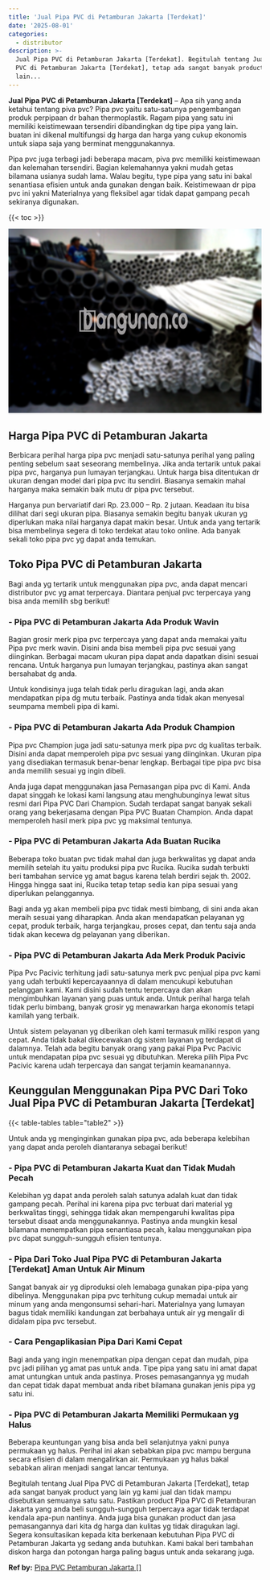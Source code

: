 ```yaml
---
title: 'Jual Pipa PVC di Petamburan Jakarta [Terdekat]'
date: '2025-08-01'
categories:
  - distributor
description: >-
  Jual Pipa PVC di Petamburan Jakarta [Terdekat]. Begitulah tentang Jual Pipa
  PVC di Petamburan Jakarta [Terdekat], tetap ada sangat banyak product yang
  lain...
---
```


**Jual Pipa PVC di Petamburan Jakarta \[Terdekat\]** – Apa sih yang anda ketahui tentang piva pvc? Pipa pvc yaitu satu-satunya pengembangan produk perpipaan dr bahan thermoplastik. Ragam pipa yang satu ini memiliki keistimewaan tersendiri dibandingkan dg tipe pipa yang lain. buatan ini dikenal multifungsi dg harga dan harga yang cukup ekonomis untuk siapa saja yang berminat menggunakannya.

Pipa pvc juga terbagi jadi beberapa macam, piva pvc memiliki keistimewaan dan kelemahan tersendiri. Bagian kelemahannya yakni mudah getas bilamana usianya sudah lama. Walau begitu, type pipa yang satu ini bakal senantiasa efisien untuk anda gunakan dengan baik. Keistimewaan dr pipa pvc ini yakni Materialnya yang fleksibel agar tidak dapat gampang pecah sekiranya digunakan.

{{< toc >}}

![Jual Pipa PVC di Petamburan Jakarta [Terdekat]](/images/jaul-pipa-pvc-10.png)

## Harga Pipa PVC di Petamburan Jakarta

Berbicara perihal harga pipa pvc menjadi satu-satunya perihal yang paling penting sebelum saat seseorang membelinya. Jika anda tertarik untuk pakai pipa pvc, harganya pun lumayan terjangkau. Untuk harga bisa ditentukan dr ukuran dengan model dari pipa pvc itu sendiri. Biasanya semakin mahal harganya maka semakin baik mutu dr pipa pvc tersebut.

Harganya pun bervariatif dari Rp. 23.000 – Rp. 2 jutaan. Keadaan itu bisa dilihat dari segi ukuran pipa. Biasanya semakin begitu banyak ukuran yg diperlukan maka nilai harganya dapat makin besar. Untuk anda yang tertarik bisa membelinya segera di toko terdekat atau toko online. Ada banyak sekali toko pipa pvc yg dapat anda temukan.

## Toko Pipa PVC di Petamburan Jakarta

Bagi anda yg tertarik untuk menggunakan pipa pvc, anda dapat mencari distributor pvc yg amat terpercaya. Diantara penjual pvc terpercaya yang bisa anda memilih sbg berikut!

### \- Pipa PVC di Petamburan Jakarta Ada Produk Wavin

Bagian grosir merk pipa pvc terpercaya yang dapat anda memakai yaitu Pipa pvc merk wavin. Disini anda bisa membeli pipa pvc sesuai yang diinginkan. Berbagai macam ukuran pipa dapat anda dapatkan disini sesuai rencana. Untuk harganya pun lumayan terjangkau, pastinya akan sangat bersahabat dg anda.

Untuk kondisinya juga telah tidak perlu diragukan lagi, anda akan mendapatkan pipa dg mutu terbaik. Pastinya anda tidak akan menyesal seumpama membeli pipa di kami.

### \- Pipa PVC di Petamburan Jakarta Ada Produk Champion

Pipa pvc Champion juga jadi satu-satunya merk pipa pvc dg kualitas terbaik. Disini anda dapat memperoleh pipa pvc sesuai yang diinginkan. Ukuran pipa yang disediakan termasuk benar-benar lengkap. Berbagai tipe pipa pvc bisa anda memilih sesuai yg ingin dibeli.

Anda juga dapat menggunakan jasa Pemasangan pipa pvc di Kami. Anda dapat singgah ke lokasi kami langsung atau menghubunginya lewat situs resmi dari Pipa PVC Dari Champion. Sudah terdapat sangat banyak sekali orang yang bekerjasama dengan Pipa PVC Buatan Champion. Anda dapat memperoleh hasil merk pipa pvc yg maksimal tentunya.

### \- Pipa PVC di Petamburan Jakarta Ada Buatan Rucika

Beberapa toko buatan pvc tidak mahal dan juga berkwalitas yg dapat anda memilih setelah itu yaitu produksi pipa pvc Rucika. Rucika sudah terbukti beri tambahan service yg amat bagus karena telah berdiri sejak th. 2002. Hingga hingga saat ini, Rucika tetap tetap sedia kan pipa sesuai yang diperlukan pelanggannya.

Bagi anda yg akan membeli pipa pvc tidak mesti bimbang, di sini anda akan meraih sesuai yang diharapkan. Anda akan mendapatkan pelayanan yg cepat, produk terbaik, harga terjangkau, proses cepat, dan tentu saja anda tidak akan kecewa dg pelayanan yang diberikan.

### \- Pipa PVC di Petamburan Jakarta Ada Merk Produk Pacivic

Pipa Pvc Pacivic terhitung jadi satu-satunya merk pvc penjual pipa pvc kami yang udah terbukti kepercayaannya di dalam mencukupi kebutuhan pelanggan kami. Kami disini sudah tentu terpercaya dan akan mengimbuhkan layanan yang puas untuk anda. Untuk perihal harga telah tidak perlu bimbang, banyak grosir yg menawarkan harga ekonomis tetapi kamilah yang terbaik.

Untuk sistem pelayanan yg diberikan oleh kami termasuk miliki respon yang cepat. Anda tidak bakal dikecewakan dg sistem layanan yg terdapat di dalamnya. Telah ada begitu banyak orang yang pakai Pipa Pvc Pacivic untuk mendapatan pipa pvc sesuai yg dibutuhkan. Mereka pilih Pipa Pvc Pacivic karena udah terpercaya dan sangat terjamin keamanannya.

## Keunggulan Menggunakan Pipa PVC Dari Toko Jual Pipa PVC di Petamburan Jakarta \[Terdekat\]

{{< table-tables table="table2" >}}

Untuk anda yg menginginkan gunakan pipa pvc, ada beberapa kelebihan yang dapat anda peroleh diantaranya sebagai berikut!

### \- Pipa PVC di Petamburan Jakarta Kuat dan Tidak Mudah Pecah

Kelebihan yg dapat anda peroleh salah satunya adalah kuat dan tidak gampang pecah. Perihal ini karena pipa pvc terbuat dari material yg berkwalitas tinggi, sehingga tidak akan mempengaruhi kwalitas pipa tersebut disaat anda menggunakannya. Pastinya anda mungkin kesal bilamana menempatkan pipa senantiasa pecah, kalau menggunakan pipa pvc dapat sungguh-sungguh efisien tentunya.

### \- Pipa Dari Toko Jual Pipa PVC di Petamburan Jakarta \[Terdekat\] Aman Untuk Air Minum

Sangat banyak air yg diproduksi oleh lemabaga gunakan pipa-pipa yang dibelinya. Menggunakan pipa pvc terhitung cukup memadai untuk air minum yang anda mengonsumsi sehari-hari. Materialnya yang lumayan bagus tidak memiliki kandungan zat berbahaya untuk air yg mengalir di didalam pipa pvc tersebut.

### \- Cara Pengaplikasian Pipa Dari Kami Cepat

Bagi anda yang ingin menempatkan pipa dengan cepat dan mudah, pipa pvc jadi pilihan yg amat pas untuk anda. Tipe pipa yang satu ini amat dapat amat untungkan untuk anda pastinya. Proses pemasangannya yg mudah dan cepat tidak dapat membuat anda ribet bilamana gunakan jenis pipa yg satu ini.

### \- Pipa PVC di Petamburan Jakarta Memiliki Permukaan yg Halus

Beberapa keuntungan yang bisa anda beli selanjutnya yakni punya permukaan yg halus. Perihal ini akan sebabkan pipa pvc mampu berguna secara efisien di dalam mengalirkan air. Permukaan yg halus bakal sebabkan aliran menjadi sangat lancar tentunya.

Begitulah tentang Jual Pipa PVC di Petamburan Jakarta \[Terdekat\], tetap ada sangat banyak product yang lain yg kami jual dan tidak mampu disebutkan semuanya satu satu. Pastikan product Pipa PVC di Petamburan Jakarta yang anda beli sungguh-sungguh terpercaya agar tidak terdapat kendala apa-pun nantinya. Anda juga bisa gunakan product dan jasa pemasangannya dari kita dg harga dan kulitas yg tidak diragukan lagi. Segera konsultasikan kepada kita berkenaan kebutuhan Pipa PVC di Petamburan Jakarta yg sedang anda butuhkan. Kami bakal beri tambahan diskon harga dan potongan harga paling bagus untuk anda sekarang juga.

**Ref by:** [Pipa PVC Petamburan Jakarta []](https://id.wikipedia.org/wiki/Pipa)
